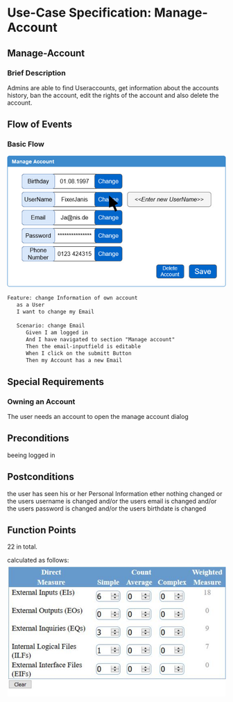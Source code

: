 # Use-Case Specification: Manage-Account

## Manage-Account
### Brief Description

Admins are able to find Useraccounts, get information about the accounts history, ban the account, edit the rights of the account and also delete the account.

## Flow of Events
### Basic Flow
![UC-Manage_Account-Diagram](./Bilder/Manage_Account.jpg)
``` Gherkin
Feature: change Information of own account 
   as a User
   I want to change my Email

   Scenario: change Email
      Given I am logged in
      And I have navigated to section "Manage account"
      Then the email-inputfield is editable
      When I click on the submitt Button  
      Then my Account has a new Email
```

## Special Requirements
### Owning an Account

The user needs an account to open the manage account dialog

## Preconditions
beeing logged in

## Postconditions

the user has seen his or her Personal Information
ether nothing changed
or the users username is changed
and/or the users email is changed
and/or the users password is changed
and/or the users birthdate is changed

## Function Points

22 in total.

calculated as follows:
![FP-Calc](./FP.jpg)